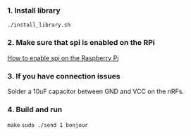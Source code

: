 ### 1. Install library
```./install_library.sh```

### 2. Make sure that spi is enabled on the RPi
[How to enable spi on the Raspberry Pi](https://www.raspberrypi-spy.co.uk/2014/08/enabling-the-spi-interface-on-the-raspberry-pi/)

### 3. If you have connection issues
Solder a 10uF capacitor between GND and VCC on the nRFs.

### 4. Build and run
```make```
```sudo ./send 1 bonjour```
